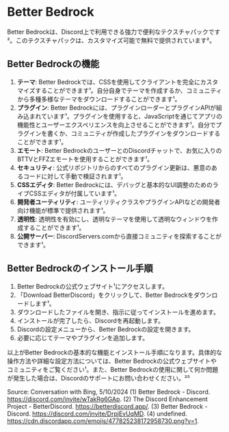 # Better Bedrock
Better Bedrockは、Discord上で利用できる強力で便利なテクスチャパックです²。このテクスチャパックは、カスタマイズ可能で無料で提供されています²。

## Better Bedrockの機能
1. **テーマ**: Better Bedrockでは、CSSを使用してクライアントを完全にカスタマイズすることができます¹。自分自身でテーマを作成するか、コミュニティから多種多様なテーマをダウンロードすることができます¹。
2. **プラグイン**: Better Bedrockには、プラグインローダーとプラグインAPIが組み込まれています¹。プラグインを使用すると、JavaScriptを通じてアプリの機能性とユーザーエクスペリエンスを向上させることができます¹。自分でプラグインを書くか、コミュニティが作成したプラグインをダウンロードすることができます¹。
3. **エモート**: Better BedrockのユーザーとのDiscordチャットで、お気に入りのBTTVとFFZエモートを使用することができます¹。
4. **セキュリティ**: 公式リポジトリからのすべてのプラグイン更新は、悪意のあるコードに対して手動で検証されます¹。
5. **CSSエディタ**: Better Bedrockには、デバッグと基本的なUI調整のためのライブCSSエディタが付属しています¹。
6. **開発者ユーティリティ**: ユーティリティクラスやプラグインAPIなどの開発者向け機能が標準で提供されます¹。
7. **透明性**: 透明性を有効にし、透明なテーマを使用して透明なウィンドウを作成することができます¹。
8. **公開サーバー**: DiscordServers.comから直接コミュニティを探索することができます¹。

## Better Bedrockのインストール手順
1. Better Bedrockの公式ウェブサイト¹にアクセスします。
2. 「Download BetterDiscord」をクリックして、Better Bedrockをダウンロードします¹。
3. ダウンロードしたファイルを開き、指示に従ってインストールを進めます。
4. インストールが完了したら、Discordを再起動します。
5. Discordの設定メニューから、Better Bedrockの設定を開きます。
6. 必要に応じてテーマやプラグインを追加します。

以上がBetter Bedrockの基本的な機能とインストール手順になります。具体的な操作方法や詳細な設定方法については、Better Bedrockの公式ウェブサイトやコミュニティをご覧ください¹。また、Better Bedrockの使用に関して何か問題が発生した場合は、Discordのサポートにお問い合わせください。²³

Source: Conversation with Bing, 5/10/2024
(1) Better Bedrock - Discord. https://discord.com/invite/wTakRg6GAp.
(2) The Discord Enhancement Project - BetterDiscord. https://betterdiscord.app/.
(3) Better Bedrock - Discord. https://discord.com/invite/DrpjEvUqMD.
(4) undefined. https://cdn.discordapp.com/emojis/477825238172958730.png?v=1.